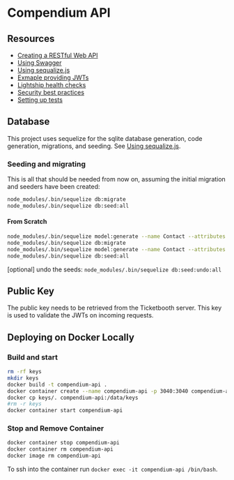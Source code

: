 # Compendium API

## Resources

- [Creating a RESTful Web API](https://medium.com/@metehansenol/creating-a-restful-web-api-with-node-js-and-express-js-from-scratch-9ba6e21d58b9)
- [Using Swagger](http://www.acuriousanimal.com/2018/10/20/express-swagger-doc.html)
- [Using sequalize.js](https://stackabuse.com/using-sequelize-js-and-sqlite-in-an-express-js-app/)
- [Exmaple providing JWTs](https://dev.to/santypk4/you-don-t-need-passport-js-guide-to-node-js-authentication-26ig)
- [Lightship health checks](https://github.com/gajus/lightship#lightship-usage-examples-using-with-express-js)
- [Security best practices](https://expressjs.com/en/advanced/best-practice-security.html)
- [Setting up tests](https://dev.to/nedsoft/testing-nodejs-express-api-with-jest-and-supertest-1km6)

## Database

This project uses sequelize for the sqlite database generation, code generation, migrations, and seeding.
See [Using sequalize.js](https://stackabuse.com/using-sequelize-js-and-sqlite-in-an-express-js-app/).

### Seeding and migrating

This is all that should be needed from now on, assuming the initial migration and seeders have been created:

```bash
node_modules/.bin/sequelize db:migrate
node_modules/.bin/sequelize db:seed:all
```

#### From Scratch

```bash
node_modules/.bin/sequelize model:generate --name Contact --attributes firstName:string,lastName:string,phone:string,email:string
node_modules/.bin/sequelize db:migrate
node_modules/.bin/sequelize model:generate --name Contact --attributes firstName:string,lastName:string,phone:string,email:string
node_modules/.bin/sequelize db:seed:all
```

[optional] undo the seeds:
`node_modules/.bin/sequelize db:seed:undo:all`

## Public Key

The public key needs to be retrieved from the Ticketbooth server. This key is used to validate the JWTs on incoming requests.

## Deploying on Docker Locally

### Build and start

``` bash
rm -rf keys
mkdir keys
docker build -t compendium-api .
docker container create --name compendium-api -p 3040:3040 compendium-api
docker cp keys/. compendium-api:/data/keys
#rm -r keys
docker container start compendium-api
```

### Stop and Remove Container

```bash
docker container stop compendium-api
docker container rm compendium-api
docker image rm compendium-api
```

To ssh into the container run `docker exec -it compendium-api /bin/bash`.
